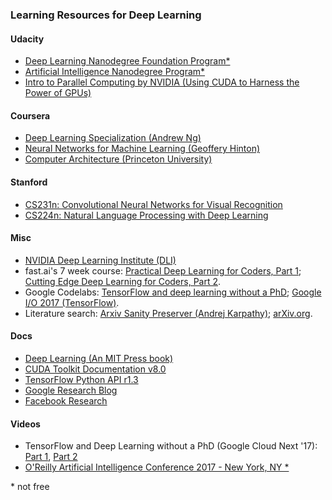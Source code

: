 ### Learning Resources for Deep Learning

#### Udacity
* [Deep Learning Nanodegree Foundation Program*](https://www.udacity.com/course/deep-learning-nanodegree-foundation--nd101)  
* [Artificial Intelligence Nanodegree Program*](https://www.udacity.com/ai)  
* [Intro to Parallel Computing by NVIDIA (Using CUDA to Harness the Power of GPUs)](https://www.udacity.com/course/intro-to-parallel-programming--cs344)  

#### Coursera
* [Deep Learning Specialization (Andrew Ng)](https://www.coursera.org/specializations/deep-learning)  
* [Neural Networks for Machine Learning (Geoffery Hinton)](https://www.coursera.org/learn/neural-networks)  
* [Computer Architecture (Princeton University)](https://www.coursera.org/learn/comparch/)

#### Stanford
* [CS231n: Convolutional Neural Networks for Visual Recognition](http://cs231n.stanford.edu)  
* [CS224n: Natural Language Processing with Deep Learning](http://web.stanford.edu/class/cs224n/)

#### Misc
* [NVIDIA Deep Learning Institute (DLI)](https://www.nvidia.com/en-us/deep-learning-ai/education/)  
* fast.ai's 7 week course: [Practical Deep Learning for Coders, Part 1](http://course.fast.ai);  [Cutting Edge Deep Learning for Coders, Part 2](http://course.fast.ai/part2.html).  
* Google Codelabs:  [TensorFlow and deep learning without a PhD](https://codelabs.developers.google.com/codelabs/cloud-tensorflow-mnist/index.html);  [Google I/O 2017 (TensorFlow)](https://codelabs.developers.google.com/io2017?cat=TensorFlow).  
* Literature search:  [Arxiv Sanity Preserver (Andrej Karpathy)](http://www.arxiv-sanity.com);  [arXiv.org](https://arxiv.org).


#### Docs
* [Deep Learning (An MIT Press book)](http://www.deeplearningbook.org)
* [CUDA Toolkit Documentation v8.0](http://docs.nvidia.com/cuda/#axzz4rctRHpwH)  
* [TensorFlow Python API r1.3](https://www.tensorflow.org/api_docs/python/)
* [Google Research Blog](https://research.googleblog.com/)  
* [Facebook Research](https://research.fb.com/)

#### Videos
* TensorFlow and Deep Learning without a PhD (Google Cloud Next '17): [Part 1](https://www.youtube.com/watch?v=u4alGiomYP4), [Part 2](https://www.youtube.com/watch?v=fTUwdXUFfI8)  
* [O'Reilly Artificial Intelligence Conference 2017 -  New York, NY *](https://www.safaribooksonline.com/library/view/oreilly-artificial-intelligence/9781491976289/)  



\* not free
